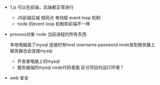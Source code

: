 - 1.js 可以在前端，后端都正常进行
  - JS前端后端 相同点 单线程 event loop 机制
  - node 的event loop 机制和前端不一样

- process对象
  node 当前进程的所有东西

  本地电脑装了mysql 连接时有host username password
  node发到服务器上  服务器也会连接mysql 
  - 开发者电脑上的mysql
  - 服务器端的mysql 
  node代码里面 区分项目的运行环境？


- web 安全 